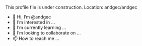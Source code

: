 This profile file is under construction.
Location: andgec/andgec
- 👋 Hi, I’m @andgec
- 👀 I’m interested in ...
- 🌱 I’m currently learning ...
- 💞️ I’m looking to collaborate on ...
- 📫 How to reach me ...

<!---
andgec/andgec is a ✨ special ✨ repository because its `README.md` (this file) appears on your GitHub profile.
You can click the Preview link to take a look at your changes.
--->
